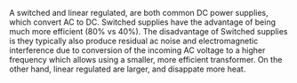 A switched and linear regulated, are both common DC power supplies, which convert AC to DC. Switched supplies have the advantage of being much more efficient (80% vs 40%). The disadvantage of Switched supplies is they typically also produce residual ac noise and electromagnetic interference due to conversion of the incoming AC voltage to a higher frequency which allows using a smaller, more efficient transformer. On the other hand, linear regulated are larger, and disappate more heat. 
